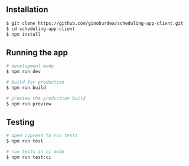 ## Installation

```bash
$ git clone https://github.com/ginoburdea/scheduling-app-client.git
$ cd scheduling-app-client
$ npm install
```

## Running the app

```bash
# development mode
$ npm run dev

# build for production
$ npm run build

# preview the production build
$ npm run preview
```

## Testing

```bash
# open cypress to run tests
$ npm run test

# run tests in ci mode
$ npm run test:ci
```
